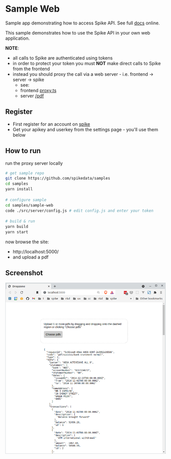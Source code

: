 # Sample Web

Sample app demonstrating how to access Spike API. See full [docs](https://app.spikedata.co.za/docs/code/) online.

This sample demonstrates how to use the Spike API in your own web application.

**NOTE**:

- all calls to Spike are authenticated using tokens
- in order to protect your token you must **NOT** make direct calls to Spike from the frontend
- instead you should proxy the call via a web server - i.e. frontend -> server -> spike
  - see:
  - frontend [proxy.ts](./src/ux/proxy.ts)
  - server [/pdf](./src/server/pdf/index.js)

## Register

- First register for an account on [spike](https://app.spikedata.co.za/)
- Get your apikey and userkey from the settings page - you'll use them below

## How to run

run the proxy server locally

```sh
# get sample repo
git clone https://github.com/spikedata/samples
cd samples
yarn install

# configure sample
cd samples/sample-web
code ./src/server/config.js # edit config.js and enter your token

# build & run
yarn build
yarn start
```

now browse the site:

- http://localhost:5000/
- and upload a pdf

## Screenshot

![](docs/screenshot.png)
